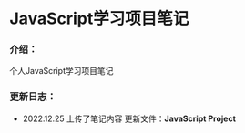 # JavaScript学习项目笔记

### 介绍：

个人JavaScript学习项目笔记

### 更新日志：

- 2022.12.25 上传了笔记内容 更新文件：**JavaScript Project**

